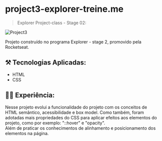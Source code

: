 # project3-explorer-treine.me

> Explorer Project-class - Stage 02:


![Project3](https://github.com/kleck-lucena/project3-explorer-treine.me/assets/107014908/57a0a06a-960d-447d-aa2d-1ba5721c7b37)


</p>

Projeto construído no programa Explorer - stage 2, promovido pela Rocketseat.


## ⚒️ Tecnologias Aplicadas:
- HTML
- CSS

## 👩‍💻 Experiência:
Nesse projeto evolui a funcionalidade do projeto com os conceitos de HTML semântico, acessibilidade e box model. Como também, foram adotadas mais propriedades do CSS para aplicar efeitos aos elementos do projeto, como por exemplo: "::hover" e "opacity".
<br/>
Além de praticar os conhecimentos de alinhamento e posicionamento dos elementos na página.
